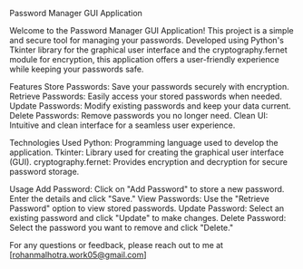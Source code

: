 Password Manager GUI Application

Welcome to the Password Manager GUI Application! This project is a simple and secure tool for managing your passwords. Developed using Python's Tkinter library for the graphical user interface and the cryptography.fernet module for encryption, this application offers a user-friendly experience while keeping your passwords safe.

Features
Store Passwords: Save your passwords securely with encryption.
Retrieve Passwords: Easily access your stored passwords when needed.
Update Passwords: Modify existing passwords and keep your data current.
Delete Passwords: Remove passwords you no longer need.
Clean UI: Intuitive and clean interface for a seamless user experience.

Technologies Used
Python: Programming language used to develop the application.
Tkinter: Library used for creating the graphical user interface (GUI).
cryptography.fernet: Provides encryption and decryption for secure password storage.

Usage
Add Password: Click on "Add Password" to store a new password. Enter the details and click "Save."
View Passwords: Use the "Retrieve Password" option to view stored passwords.
Update Password: Select an existing password and click "Update" to make changes.
Delete Password: Select the password you want to remove and click "Delete."

For any questions or feedback, please reach out to me at [rohanmalhotra.work05@gmail.com] 
